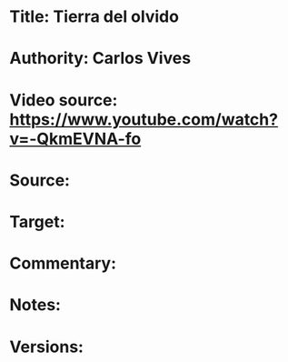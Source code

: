 # Title: Tierra del olvido

# Authority: Carlos Vives

# Video source: https://www.youtube.com/watch?v=-QkmEVNA-fo

# Source:

# Target:  

# Commentary:  

# Notes:  

# Versions:  